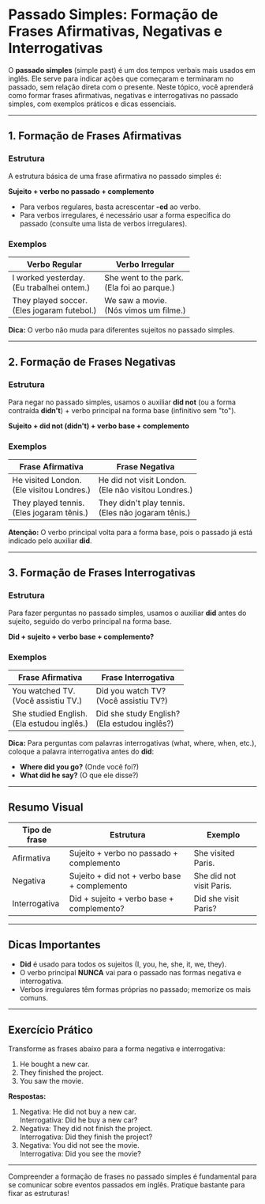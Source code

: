 # Passado Simples: Formação de Frases Afirmativas, Negativas e Interrogativas

O **passado simples** (simple past) é um dos tempos verbais mais usados em inglês. Ele serve para indicar ações que começaram e terminaram no passado, sem relação direta com o presente. Neste tópico, você aprenderá como formar frases afirmativas, negativas e interrogativas no passado simples, com exemplos práticos e dicas essenciais.

---

## 1. Formação de Frases Afirmativas

### Estrutura

A estrutura básica de uma frase afirmativa no passado simples é:

**Sujeito + verbo no passado + complemento**

- Para verbos regulares, basta acrescentar **-ed** ao verbo.
- Para verbos irregulares, é necessário usar a forma específica do passado (consulte uma lista de verbos irregulares).

### Exemplos

| Verbo Regular | Verbo Irregular |
|---------------|-----------------|
| I worked yesterday. <br> (Eu trabalhei ontem.) | She went to the park. <br> (Ela foi ao parque.) |
| They played soccer. <br> (Eles jogaram futebol.) | We saw a movie. <br> (Nós vimos um filme.) |

**Dica:** O verbo não muda para diferentes sujeitos no passado simples.

---

## 2. Formação de Frases Negativas

### Estrutura

Para negar no passado simples, usamos o auxiliar **did not** (ou a forma contraída **didn't**) + verbo principal na forma base (infinitivo sem "to").

**Sujeito + did not (didn't) + verbo base + complemento**

### Exemplos

| Frase Afirmativa | Frase Negativa |
|------------------|----------------|
| He visited London. <br> (Ele visitou Londres.) | He did not visit London. <br> (Ele não visitou Londres.) |
| They played tennis. <br> (Eles jogaram tênis.) | They didn't play tennis. <br> (Eles não jogaram tênis.) |

**Atenção:** O verbo principal volta para a forma base, pois o passado já está indicado pelo auxiliar **did**.

---

## 3. Formação de Frases Interrogativas

### Estrutura

Para fazer perguntas no passado simples, usamos o auxiliar **did** antes do sujeito, seguido do verbo principal na forma base.

**Did + sujeito + verbo base + complemento?**

### Exemplos

| Frase Afirmativa | Frase Interrogativa |
|------------------|---------------------|
| You watched TV. <br> (Você assistiu TV.) | Did you watch TV? <br> (Você assistiu TV?) |
| She studied English. <br> (Ela estudou inglês.) | Did she study English? <br> (Ela estudou inglês?) |

**Dica:** Para perguntas com palavras interrogativas (what, where, when, etc.), coloque a palavra interrogativa antes do **did**:

- **Where did you go?** (Onde você foi?)
- **What did he say?** (O que ele disse?)

---

## Resumo Visual

| Tipo de frase   | Estrutura                                 | Exemplo                        |
|-----------------|-------------------------------------------|--------------------------------|
| Afirmativa      | Sujeito + verbo no passado + complemento  | She visited Paris.             |
| Negativa        | Sujeito + did not + verbo base + complemento | She did not visit Paris.       |
| Interrogativa   | Did + sujeito + verbo base + complemento? | Did she visit Paris?           |

---

## Dicas Importantes

- **Did** é usado para todos os sujeitos (I, you, he, she, it, we, they).
- O verbo principal **NUNCA** vai para o passado nas formas negativa e interrogativa.
- Verbos irregulares têm formas próprias no passado; memorize os mais comuns.

---

## Exercício Prático

Transforme as frases abaixo para a forma negativa e interrogativa:

1. He bought a new car.
2. They finished the project.
3. You saw the movie.

**Respostas:**

1. Negativa: He did not buy a new car. <br> Interrogativa: Did he buy a new car?
2. Negativa: They did not finish the project. <br> Interrogativa: Did they finish the project?
3. Negativa: You did not see the movie. <br> Interrogativa: Did you see the movie?

---

Compreender a formação de frases no passado simples é fundamental para se comunicar sobre eventos passados em inglês. Pratique bastante para fixar as estruturas!